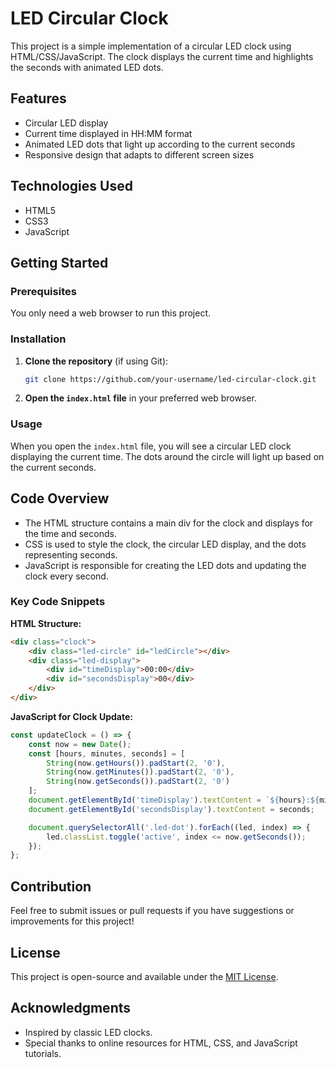 # LED Circular Clock

This project is a simple implementation of a circular LED clock using HTML/CSS/JavaScript. The clock displays the current time and highlights the seconds with animated LED dots.

## Features

- Circular LED display
- Current time displayed in HH:MM format
- Animated LED dots that light up according to the current seconds
- Responsive design that adapts to different screen sizes

## Technologies Used

- HTML5
- CSS3
- JavaScript

## Getting Started

### Prerequisites

You only need a web browser to run this project.

### Installation

1. **Clone the repository** (if using Git):
   ```bash
   git clone https://github.com/your-username/led-circular-clock.git
   ```

2. **Open the `index.html` file** in your preferred web browser.

### Usage

When you open the `index.html` file, you will see a circular LED clock displaying the current time. The dots around the circle will light up based on the current seconds.

## Code Overview

- The HTML structure contains a main div for the clock and displays for the time and seconds.
- CSS is used to style the clock, the circular LED display, and the dots representing seconds.
- JavaScript is responsible for creating the LED dots and updating the clock every second.

### Key Code Snippets

**HTML Structure:**
```html
<div class="clock">
    <div class="led-circle" id="ledCircle"></div>
    <div class="led-display">
        <div id="timeDisplay">00:00</div>
        <div id="secondsDisplay">00</div>
    </div>
</div>
```

**JavaScript for Clock Update:**
```javascript
const updateClock = () => {
    const now = new Date();
    const [hours, minutes, seconds] = [
        String(now.getHours()).padStart(2, '0'),
        String(now.getMinutes()).padStart(2, '0'),
        String(now.getSeconds()).padStart(2, '0')
    ];
    document.getElementById('timeDisplay').textContent = `${hours}:${minutes}`;
    document.getElementById('secondsDisplay').textContent = seconds;

    document.querySelectorAll('.led-dot').forEach((led, index) => {
        led.classList.toggle('active', index <= now.getSeconds());
    });
};
```

## Contribution

Feel free to submit issues or pull requests if you have suggestions or improvements for this project!

## License

This project is open-source and available under the [MIT License](LICENSE).

## Acknowledgments

- Inspired by classic LED clocks.
- Special thanks to online resources for HTML, CSS, and JavaScript tutorials.
